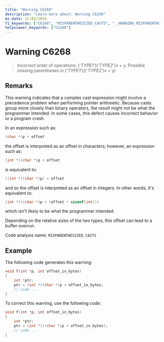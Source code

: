 ```yaml
---
title: "Warning C6268"
description: "Learn more about: Warning C6268"
ms.date: 11/04/2016
f1_keywords: ["C6268", "MISPARENTHESIZED_CASTS", "__WARNING_MISPARENTHESIZED_CASTS"]
helpviewer_keywords: ["C6268"]
---
```

# Warning C6268

> Incorrect order of operations: ('*TYPE1*')('*TYPE2*')x + y. Possible missing parentheses in ('*TYPE1*')(('*TYPE2*')x + y)

## Remarks

This warning indicates that a complex cast expression might involve a precedence problem when performing pointer arithmetic. Because casts group more closely than binary operators, the result might not be what the programmer intended. In some cases, this defect causes incorrect behavior or a program crash.

In an expression such as:

```cpp
(char *)p + offset
```

the offset is interpreted as an offset in characters; however, an expression such as:

```cpp
(int *)(char *)p + offset
```

is equivalent to:

```cpp
((int *)(char *)p) + offset
```

and so the offset is interpreted as an offset in integers. In other words, it's equivalent to:

```cpp
(int *)((char *)p + (offset * sizeof(int)))
```

which isn't likely to be what the programmer intended.

Depending on the relative sizes of the two types, this offset can lead to a buffer overrun.

Code analysis name: `MISPARENTHESIZED_CASTS`

## Example

The following code generates this warning:

```cpp
void f(int *p, int offset_in_bytes)
{
    int *ptr;
    ptr = (int *)(char *)p + offset_in_bytes;
    // code ...
}
```

To correct this warning, use the following code:

```cpp
void f(int *p, int offset_in_bytes)
{
    int *ptr;
    ptr = (int *)((char *)p + offset_in_bytes);
    // code ...
}
```
